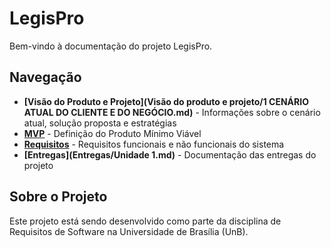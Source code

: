 # LegisPro

Bem-vindo à documentação do projeto LegisPro.

## Navegação

- **[Visão do Produto e Projeto](Visão do produto e projeto/1 CENÁRIO ATUAL DO CLIENTE E DO NEGÓCIO.md)** - Informações sobre o cenário atual, solução proposta e estratégias
- **[MVP](MVP/MVP.md)** - Definição do Produto Mínimo Viável
- **[Requisitos](Requisitos/Funcionais.md)** - Requisitos funcionais e não funcionais do sistema
- **[Entregas](Entregas/Unidade 1.md)** - Documentação das entregas do projeto

## Sobre o Projeto

Este projeto está sendo desenvolvido como parte da disciplina de Requisitos de Software na Universidade de Brasília (UnB).